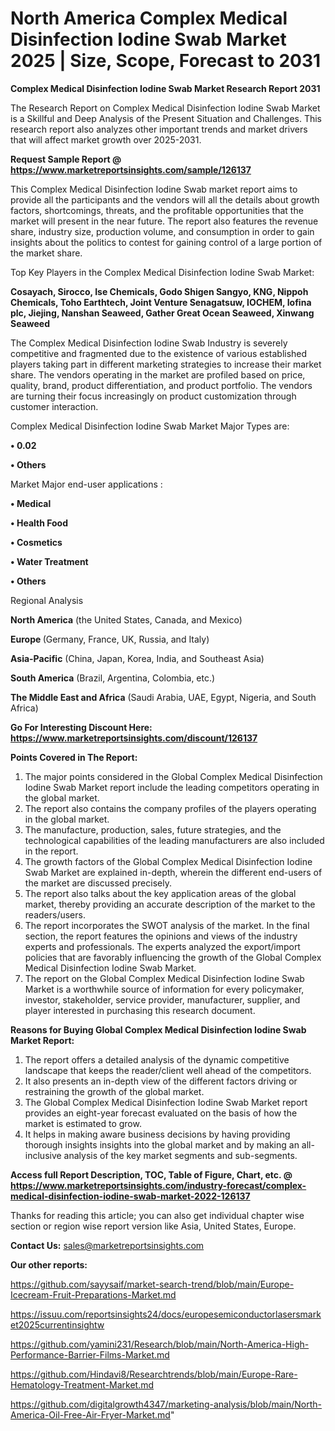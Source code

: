 # North America Complex Medical Disinfection Iodine Swab Market 2025 | Size, Scope, Forecast to 2031

<strong>Complex Medical Disinfection Iodine Swab Market Research Report 2031</strong>

The Research Report on Complex Medical Disinfection Iodine Swab Market is a Skillful and Deep Analysis of the Present Situation and Challenges. This research report also analyzes other important trends and market drivers that will affect market growth over 2025-2031.

<strong>Request Sample Report @ <a href=https://www.marketreportsinsights.com/sample/126137>https://www.marketreportsinsights.com/sample/126137</a></strong>

This Complex Medical Disinfection Iodine Swab market report aims to provide all the participants and the vendors will all the details about growth factors, shortcomings, threats, and the profitable opportunities that the market will present in the near future. The report also features the revenue share, industry size, production volume, and consumption in order to gain insights about the politics to contest for gaining control of a large portion of the market share.

Top Key Players in the Complex Medical Disinfection Iodine Swab Market:

<strong>Cosayach, Sirocco, Ise Chemicals, Godo Shigen Sangyo, KNG, Nippoh Chemicals, Toho Earthtech, Joint Venture Senagatsuw, IOCHEM, Iofina plc, Jiejing, Nanshan Seaweed, Gather Great Ocean Seaweed, Xinwang Seaweed</strong>

The Complex Medical Disinfection Iodine Swab Industry is severely competitive and fragmented due to the existence of various established players taking part in different marketing strategies to increase their market share. The vendors operating in the market are profiled based on price, quality, brand, product differentiation, and product portfolio. The vendors are turning their focus increasingly on product customization through customer interaction.

Complex Medical Disinfection Iodine Swab Market Major Types are:

<strong>• 0.02

• Others</strong>

Market Major end-user applications :

<strong>• Medical

• Health Food

• Cosmetics

• Water Treatment

• Others</strong>

Regional Analysis

</u><strong><b>North America</b></strong> (the United States, Canada, and Mexico)

<strong><b>Europe </b></strong>(Germany, France, UK, Russia, and Italy)

<strong><b>Asia-Pacific</b></strong> (China, Japan, Korea, India, and Southeast Asia)

<strong><b>South America</b></strong> (Brazil, Argentina, Colombia, etc.)

<strong><b>The Middle East and Africa</b></strong> (Saudi Arabia, UAE, Egypt, Nigeria, and South Africa)

<strong>Go For Interesting Discount Here: <a href=https://www.marketreportsinsights.com/discount/126137>https://www.marketreportsinsights.com/discount/126137</a></strong>

<strong>Points Covered in The Report:</strong>
<ol>
  <li>The major points considered in the Global Complex Medical Disinfection Iodine Swab Market report include the leading competitors operating in the global market.</li>
  <li>The report also contains the company profiles of the players operating in the global market.</li>
  <li>The manufacture, production, sales, future strategies, and the technological capabilities of the leading manufacturers are also included in the report.</li>
  <li>The growth factors of the Global Complex Medical Disinfection Iodine Swab Market are explained in-depth, wherein the different end-users of the market are discussed precisely.</li>
  <li>The report also talks about the key application areas of the global market, thereby providing an accurate description of the market to the readers/users.</li>
  <li>The report incorporates the SWOT analysis of the market. In the final section, the report features the opinions and views of the industry experts and professionals. The experts analyzed the export/import policies that are favorably influencing the growth of the Global Complex Medical Disinfection Iodine Swab Market.</li>
  <li>The report on the Global Complex Medical Disinfection Iodine Swab Market is a worthwhile source of information for every policymaker, investor, stakeholder, service provider, manufacturer, supplier, and player interested in purchasing this research document.</li>
</ol>
<strong>Reasons for Buying Global Complex Medical Disinfection Iodine Swab Market Report:</strong>

<ol>
  <li>The report offers a detailed analysis of the dynamic competitive landscape that keeps the reader/client well ahead of the competitors.</li>
  <li>It also presents an in-depth view of the different factors driving or restraining the growth of the global market.</li>
  <li>The Global Complex Medical Disinfection Iodine Swab Market report provides an eight-year forecast evaluated on the basis of how the market is estimated to grow.</li>
  <li>It helps in making aware business decisions by having providing thorough insights insights into the global market and by making an all-inclusive analysis of the key market segments and sub-segments.</li>
</ol>
<strong>Access full Report Description, TOC, Table of Figure, Chart, etc. @ <a href=https://www.marketreportsinsights.com/industry-forecast/complex-medical-disinfection-iodine-swab-market-2022-126137>https://www.marketreportsinsights.com/industry-forecast/complex-medical-disinfection-iodine-swab-market-2022-126137</a></strong>


Thanks for reading this article; you can also get individual chapter wise section or region wise report version like Asia, United States, Europe.

<strong>Contact Us:</strong>
sales@marketreportsinsights.com

<strong>Our other reports:</strong>

<a href=https://github.com/sayysaif/market-search-trend/blob/main/Europe-Icecream-Fruit-Preparations-Market.md>https://github.com/sayysaif/market-search-trend/blob/main/Europe-Icecream-Fruit-Preparations-Market.md</a>

<a href=https://issuu.com/reportsinsights24/docs/europesemiconductorlasersmarket2025currentinsightw>https://issuu.com/reportsinsights24/docs/europesemiconductorlasersmarket2025currentinsightw</a>

<a href=https://github.com/yamini231/Research/blob/main/North-America-High-Performance-Barrier-Films-Market.md>https://github.com/yamini231/Research/blob/main/North-America-High-Performance-Barrier-Films-Market.md</a>

<a href=https://github.com/Hindavi8/Researchtrends/blob/main/Europe-Rare-Hematology-Treatment-Market.md>https://github.com/Hindavi8/Researchtrends/blob/main/Europe-Rare-Hematology-Treatment-Market.md</a>

<a href=https://github.com/digitalgrowth4347/marketing-analysis/blob/main/North-America-Oil-Free-Air-Fryer-Market.md>https://github.com/digitalgrowth4347/marketing-analysis/blob/main/North-America-Oil-Free-Air-Fryer-Market.md</a>"
